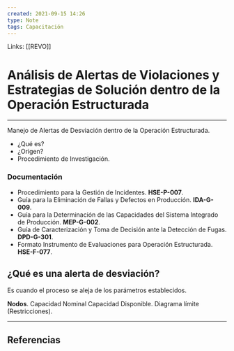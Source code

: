 ```yaml
---
created: 2021-09-15 14:26
type: Note
tags: Capacitación
---
```


Links: [[REVO]]

# Análisis de Alertas de Violaciones y Estrategias de Solución dentro de la Operación Estructurada
---

Manejo de Alertas de Desviación dentro de la Operación Estructurada.

- ¿Qué es?
- ¿Origen?
- Procedimiento de Investigación.

### Documentación
- Procedimiento para la Gestión de Incidentes. **HSE-P-007**.
- Guía para la Eliminación de Fallas y Defectos en Producción. **IDA-G-009**.
- Guía para la Determinación de las Capacidades del Sistema Integrado de Producción. **MEP-G-002**.
- Guía de Caracterización y Toma de Decisión ante la Detección de Fugas. **DPD-G-301**.
- Formato Instrumento de Evaluaciones para Operación Estructurada. **HSE-F-077**.

## ¿Qué es una alerta de desviación?

Es cuando el proceso se aleja de los parámetros establecidos.

**Nodos**.
Capacidad Nominal
Capacidad Disponible.
Diagrama límite (Restricciones).

---

## Referencias